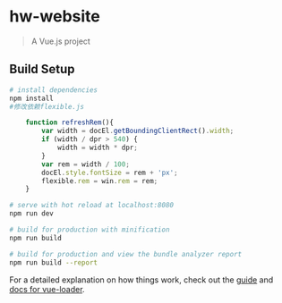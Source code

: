 # hw-website

> A Vue.js project

## Build Setup

``` bash
# install dependencies
npm install
#修改依赖flexible.js
```
``` javascript
    function refreshRem(){
        var width = docEl.getBoundingClientRect().width;
        if (width / dpr > 540) {
            width = width * dpr;
        }
        var rem = width / 100;
        docEl.style.fontSize = rem + 'px';
        flexible.rem = win.rem = rem;
    }
```
``` bash
# serve with hot reload at localhost:8080
npm run dev

# build for production with minification
npm run build

# build for production and view the bundle analyzer report
npm run build --report
```

For a detailed explanation on how things work, check out the [guide](http://vuejs-templates.github.io/webpack/) and [docs for vue-loader](http://vuejs.github.io/vue-loader).

